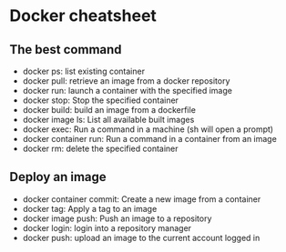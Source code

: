 # Docker cheatsheet

## The best command

 - docker ps: list existing container
 - docker pull: retrieve an image from a docker repository
 - docker run: launch a container with the specified image
 - docker stop: Stop the specified container
 - docker build: build an image from a dockerfile
 - docker image ls: List all available built images
 - docker exec: Run a command in a machine (sh will open a prompt)
 - docker container run: Run a command in a container from an image
 - docker rm: delete the specified container 

 ## Deploy an image
 
 - docker container commit: Create a new image from a container
 - docker tag: Apply a tag to an image
 - docker image push: Push an image to a repository
 - docker login: login into a repository manager
 - docker push: upload an image to the current account logged in